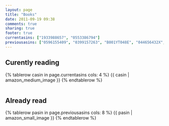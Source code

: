 ```yaml
---
layout: page
title: "Books"
date: 2011-09-19 09:38
comments: true
sharing: true
footer: true
currentasins: ["1933988657", "0553386794"]
previousasins: ["0596155409", "0399157263", "B001YT048E", "044656432X", "0307717097", "B001O9CES2"]
---
```

## Curently reading
<table>
{% tablerow casin in page.currentasins cols: 4 %}
  {{ casin | amazon_medium_image }}
{% endtablerow %}
</table>

## Already read
<table>
{% tablerow pasin in page.previousasins cols: 8 %}
  {{ pasin | amazon_small_image }}
{% endtablerow %}
</table>

